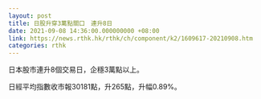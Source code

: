 ```yaml
---
layout: post
title: 日股升穿3萬點關口　連升8日
date: 2021-09-08 14:36:00.000000000 +08:00
link: https://news.rthk.hk/rthk/ch/component/k2/1609617-20210908.htm
categories: rthk
---
```


日本股市連升8個交易日，企穩3萬點以上。

日經平均指數收市報30181點，升265點，升幅0.89%。
